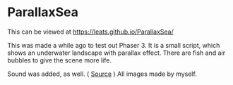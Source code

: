 # ParallaxSea

This can be viewed at https://leats.github.io/ParallaxSea/

This was made a while ago to test out Phaser 3. It is a small script, which shows an underwater landscape with parallax effect. There are fish and air bubbles to give the scene more life. 

Sound was added, as well. ( [Source](https://freesound.org/people/cubicApocalypse/sounds/195509/) )
All images made by myself.
